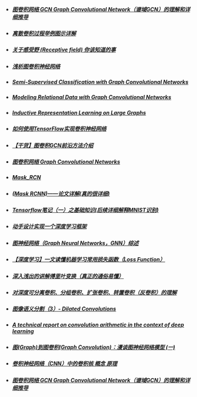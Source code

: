 - ##### [图卷积网络 GCN Graph Convolutional Network（谱域GCN）的理解和详细推导](https://blog.csdn.net/yyl424525/article/details/100058264#mycode)


- ##### [离散卷积过程举例图示详解](https://blog.csdn.net/heshiip/article/details/79223442)

- ##### [关于感受野 (Receptive field) 你该知道的事](https://iphysresearch.github.io/posts/receptive_field.html)

- ##### [浅析图卷积神经网络](https://www.jianshu.com/p/89fbed65cd04?winzoom=1)

- ##### [Semi-Supervised Classification with Graph Convolutional Networks](https://blog.csdn.net/qq_41727666/article/details/84640549)

- ##### [Modeling Relational Data with Graph Convolutional Networks](https://www.jianshu.com/p/f09e6f11dd4c)

- ##### [Inductive Representation Learning on Large Graphs](https://blog.csdn.net/imark11/article/details/78698844)

- ##### [如何使用TensorFlow实现卷积神经网络](https://www.jianshu.com/p/f0f574317f49)

- ##### [【干货】图卷积GCN前沿方法介绍](https://cloud.tencent.com/developer/article/1349258)

- ##### [图卷积网络 Graph Convolutional Networks](https://blog.csdn.net/u011748542/article/details/86409031)

- ##### [Mask_RCN](https://github.com/matterport/Mask_RCNN)

- ##### [(Mask RCNN)——论文详解(真的很详细)](https://blog.csdn.net/wangdongwei0/article/details/83110305)

- ##### [Tensorflow笔记（一）之基础知识(后续详细解释MNIST识别)](https://www.cnblogs.com/fydeblog/p/7399701.html)

- ##### [动手设计实现一个深度学习框架](https://borgwang.github.io/dl/2019/08/18/tinynn.html)

- ##### [图神经网络（Graph Neural Networks，GNN）综述](https://zhuanlan.zhihu.com/p/75307407)

- ##### [【深度学习】一文读懂机器学习常用损失函数（Loss Function）](https://www.cnblogs.com/guoyaohua/p/9217206.html)

- ##### [深入浅出的讲解傅里叶变换（真正的通俗易懂）](https://www.cnblogs.com/h2zZhou/p/8405717.html)

- ##### [对深度可分离卷积、分组卷积、扩张卷积、转置卷积（反卷积）的理解](https://blog.csdn.net/chaolei3/article/details/79374563)

- ##### [图像语义分割（3）- Dilated Convolutions](https://blog.csdn.net/zizi7/article/details/77369945)

- ##### [A technical report on convolution arithmetic in the context of deep learning](https://github.com/vdumoulin/conv_arithmetic)

- ##### [图(Graph)到图卷积(Graph Convolution)：漫谈图神经网络模型 (一)](https://www.cnblogs.com/SivilTaram/p/graph_neural_network_1.html)

- ##### [卷积神经网络（CNN）中的卷积核 概念 原理](https://blog.csdn.net/lmb09122508/article/details/84949837)

- ##### [图卷积网络 GCN Graph Convolutional Network（谱域GCN）的理解和详细推导](https://blog.csdn.net/yyl424525/article/details/100058264#_66)

